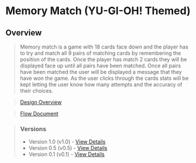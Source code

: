 # Memory Match (YU-GI-OH! Themed)

## Overview

> Memory match is a game with 18 cards face down and the player has to try and match all 9 pairs of matching cards by remembering the position of the cards.
Once the player has match 2 cards they will be displayed face up until all pairs have been matched. Once all pairs have been matched the user will be
displayed a message that they have won the game. As the user clicks through the cards stats will be kept letting the user know how many attempts and the
accuracy of their choices.

> <a href="https://docs.google.com/presentation/d/1zlSHYatpaPsrq4LuOtyuE-RRIom4vRo-lXovQ0zPV0U/pub?start=false&loop=false&delayms=3000" target="_blank">Design Overview</a>

> <a href="https://drive.google.com/open?id=0B3R9g7F9YRS6SHd3Q3lRdWF0RkU" target="_blank">Flow Document</a>

> ### Versions
> - Version 1.0 (v1.0) - <a href="https://github.com/Learning-Fuze/memory_match/tree/version1.0">View Details</a>
> - Version 0.5 (v0.5) - <a href="https://github.com/Learning-Fuze/memory_match/tree/version0.5">View Details</a>
> - Version 0.1 (v0.1) - <a href="https://github.com/Learning-Fuze/memory_match/tree/version0.1">View Details</a>
